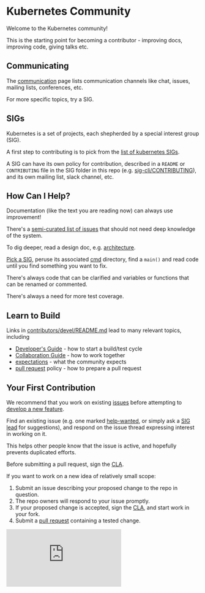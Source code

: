 # Kubernetes Community

Welcome to the Kubernetes community!

This is the starting point for becoming a contributor - improving docs, improving code, giving talks etc.

## Communicating

The [communication](communication.md) page lists communication channels like chat,
issues, mailing lists, conferences, etc.

For more specific topics, try a SIG.

## SIGs

Kubernetes is a set of projects, each shepherded by a special interest group (SIG).
 
A first step to contributing is to pick from the [list of kubernetes SIGs](sig-list.md).

A SIG can have its own policy for contribution, 
described in a `README` or `CONTRIBUTING` file in the SIG
folder in this repo (e.g. [sig-cli/CONTRIBUTING](sig-cli/CONTRIBUTING.md)),
and its own mailing list, slack channel, etc.
  
## How Can I Help?

Documentation (like the text you are reading now) can
always use improvement!

There's a [semi-curated list of issues][help-wanted]
that should not need deep knowledge of the system. 

To dig deeper, read a design doc, e.g. [architecture].

[Pick a SIG](sig-list.md), peruse its associated [cmd] directory,
find a `main()` and read code until you find something you want to fix.

There's always code that can be clarified and variables
or functions that can be renamed or commented.

There's always a need for more test coverage.

## Learn to Build

Links in [contributors/devel/README.md](contributors/devel/README.md)
lead to many relevant topics, including
 * [Developer's Guide] - how to start a build/test cycle
 * [Collaboration Guide] - how to work together
 * [expectations] - what the community expects
 * [pull request] policy - how to prepare a pull request

## Your First Contribution

We recommend that you work on existing [issues] before attempting
to [develop a new feature].

Find an existing issue (e.g. one marked [help-wanted], or simply
ask a [SIG lead](sig-list.md) for suggestions), and respond on the
issue thread expressing interest in working on it. 
 
This helps other people know that the issue is active, and
hopefully prevents duplicated efforts.

Before submitting a pull request, sign the [CLA].

If you want to work on a new idea of relatively small scope:

  1. Submit an issue describing your proposed change to the repo in question.
  1. The repo owners will respond to your issue promptly.
  1. If your proposed change is accepted,
     sign the [CLA],
     and start work in your fork.
  1. Submit a [pull request] containing a tested change.


[architecture]: https://github.com/kubernetes/community/blob/master/contributors/design-proposals/architecture.md
[cmd]: https://github.com/kubernetes/kubernetes/tree/master/cmd
[CLA]: CLA.md
[Collaboration Guide]: contributors/devel/development.md
[Developer's Guide]: contributors/devel/development.md
[develop a new feature]: https://github.com/kubernetes/features
[expectations]: contributors/devel/community-expectations.md
[help-wanted]: https://github.com/kubernetes/kubernetes/issues?q=is%3Aopen+is%3Aissue+label%3Ahelp-wanted
[issues]: https://github.com/kubernetes/kubernetes/issues
[pull request]: contributors/devel/pull-requests.md

[![Analytics](https://kubernetes-site.appspot.com/UA-36037335-10/GitHub/CONTRIBUTING.md?pixel)]()

